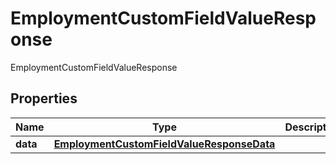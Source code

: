 

# EmploymentCustomFieldValueResponse

EmploymentCustomFieldValueResponse

## Properties

| Name | Type | Description | Notes |
|------------ | ------------- | ------------- | -------------|
|**data** | [**EmploymentCustomFieldValueResponseData**](EmploymentCustomFieldValueResponseData.md) |  |  |



